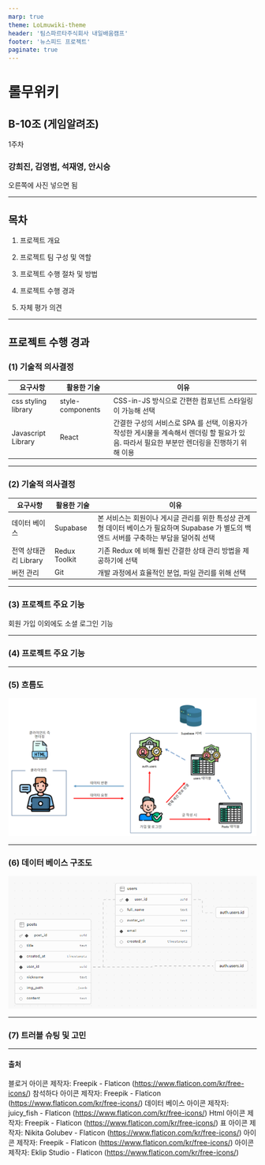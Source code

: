 ```yaml
---
marp: true
theme: LoLmuwiki-theme
header: '팀스파르타주식회사 내일배움캠프'
footer: '뉴스피드 프로젝트'
paginate: true
---
```


# 롤무위키

## B-10조 (게임알려조)

1주차

### 강희진, 김영범, 석재영, 안시승

<!-- ### `튜터 유진영` -->

오른쪽에 사진 넣으면 됨

---

## 목차

1. 프로젝트 개요

2. 프로젝트 팀 구성 및 역할

3. 프로젝트 수행 절차 및 방법

4. 프로젝트 수행 경과

5. 자체 평가 의견

---

## 프로젝트 수행 경과

### (1) 기술적 의사결정

| 요구사항            | 활용한 기술      | 이유                                                                                                                                          |
| ------------------- | ---------------- | --------------------------------------------------------------------------------------------------------------------------------------------- |
| css styling library | style-components | CSS-in-JS 방식으로 간편한 컴포넌트 스타일링이 가능해 선택                                                                                     |
| Javascript Library  | React            | 간결한 구성의 서비스로 SPA 를 선택, 이용자가 작성한 게시물을 계속해서 렌더링 할 필요가 있음. 따라서 필요한 부분만 렌더링을 진행하기 위해 이용 |

---

### (2) 기술적 의사결정

| 요구사항              | 활용한 기술   | 이유                                                                                                                                        |
| --------------------- | ------------- | ------------------------------------------------------------------------------------------------------------------------------------------- |
| 데이터 베이스         | Supabase      | 본 서비스는 회원이나 게시글 관리를 위한 특성상 관계형 데이터 베이스가 필요하며 Supabase 가 별도의 백엔드 서버를 구축하는 부담을 덜어줘 선택 |
| 전역 상태관리 Library | Redux Toolkit | 기존 Redux 에 비해 훨씬 간결한 상태 관리 방법을 제공하기에 선택                                                                             |
| 버전 관리             | Git           | 개발 과정에서 효율적인 분업, 파일 관리를 위해 선택                                                                                          |

---

### (3) 프로젝트 주요 기능

회원 가입 이외에도 소셜 로그인 기능

---

### (4) 프로젝트 주요 기능

---

### (5) 흐름도

![width:900px center](./imgs/DB-Diagram.png)

---

### (6) 데이터 베이스 구조도

![width:900px center](./imgs/Supabase-Schema-Visualizer.png)

---

### (7) 트러블 슈팅 및 고민

---

#### 출처

<!-- _class: tinytext -->

블로거 아이콘 제작자: Freepik - Flaticon (https://www.flaticon.com/kr/free-icons/)
참석하다 아이콘 제작자: Freepik - Flaticon (https://www.flaticon.com/kr/free-icons/)
데이터 베이스 아이콘 제작자: juicy_fish - Flaticon (https://www.flaticon.com/kr/free-icons/)
Html 아이콘 제작자: Freepik - Flaticon (https://www.flaticon.com/kr/free-icons/)
표 아이콘 제작자: Nikita Golubev - Flaticon (https://www.flaticon.com/kr/free-icons/)
아이콘 제작자: Freepik - Flaticon (https://www.flaticon.com/kr/free-icons/)
아이콘 제작자: Eklip Studio - Flaticon (https://www.flaticon.com/kr/free-icons/)
